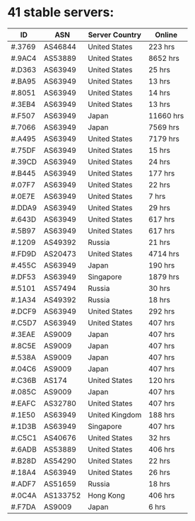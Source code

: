 # 41 stable servers:

| ID | ASN | Server Country | Online |
| ------ | ------ | ------ | ------ |
| #.3769 | AS46844 | United States | 223 hrs |
| #.9AC4 | AS53889 | United States | 8652 hrs |
| #.D363 | AS63949 | United States | 25 hrs |
| #.BA95 | AS63949 | United States | 13 hrs |
| #.8051 | AS63949 | United States | 14 hrs |
| #.3EB4 | AS63949 | United States | 13 hrs |
| #.F507 | AS63949 | Japan | 11660 hrs |
| #.7066 | AS63949 | Japan | 7569 hrs |
| #.A495 | AS63949 | United States | 7179 hrs |
| #.75DF | AS63949 | United States | 15 hrs |
| #.39CD | AS63949 | United States | 24 hrs |
| #.B445 | AS63949 | United States | 177 hrs |
| #.07F7 | AS63949 | United States | 22 hrs |
| #.0E7E | AS63949 | United States | 7 hrs |
| #.DDA9 | AS63949 | United States | 29 hrs |
| #.643D | AS63949 | United States | 617 hrs |
| #.5B97 | AS63949 | United States | 617 hrs |
| #.1209 | AS49392 | Russia | 21 hrs |
| #.FD9D | AS20473 | United States | 4714 hrs |
| #.455C | AS63949 | Japan | 190 hrs |
| #.DF53 | AS63949 | Singapore | 1879 hrs |
| #.5101 | AS57494 | Russia | 30 hrs |
| #.1A34 | AS49392 | Russia | 18 hrs |
| #.DCF9 | AS63949 | United States | 292 hrs |
| #.C5D7 | AS63949 | United States | 407 hrs |
| #.3EAE | AS9009 | Japan | 407 hrs |
| #.8C5E | AS9009 | Japan | 407 hrs |
| #.538A | AS9009 | Japan | 407 hrs |
| #.04C6 | AS9009 | Japan | 407 hrs |
| #.C36B | AS174 | United States | 120 hrs |
| #.085C | AS9009 | Japan | 407 hrs |
| #.EAFC | AS32780 | United States | 407 hrs |
| #.1E50 | AS63949 | United Kingdom | 188 hrs |
| #.1D3B | AS63949 | Singapore | 407 hrs |
| #.C5C1 | AS40676 | United States | 32 hrs |
| #.6ADB | AS53889 | United States | 406 hrs |
| #.B28D | AS54290 | United States | 22 hrs |
| #.18A4 | AS63949 | United States | 26 hrs |
| #.ADF7 | AS51659 | Russia | 18 hrs |
| #.0C4A | AS133752 | Hong Kong | 406 hrs |
| #.F7DA | AS9009 | Japan | 6 hrs |

